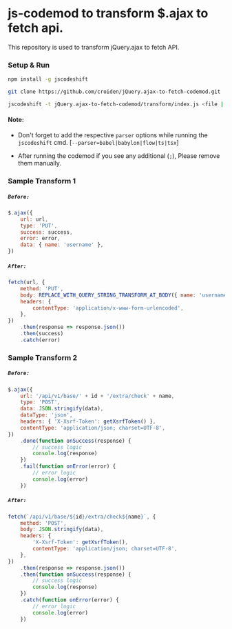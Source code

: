 # js-codemod to transform $.ajax to fetch api.

This repository is used to transform jQuery.ajax to fetch API.

### Setup & Run

```sh
npm install -g jscodeshift

git clone https://github.com/croiden/jQuery.ajax-to-fetch-codemod.git

jscodeshift -t jQuery.ajax-to-fetch-codemod/transform/index.js <file | folder>
```

#### Note: 

- Don't forget to add the respective `parser` options while running the `jscodeshift` cmd. [`--parser=babel|babylon|flow|ts|tsx`]

- After running the codemod if you see any additional (`;`), Please remove them manually.



### Sample Transform 1


##### `Before:`
```js
$.ajax({
    url: url,
    type: 'PUT',
    success: success,
    error: error,
    data: { name: 'username' },
})
```

##### `After:`
```js
fetch(url, {
    method: 'PUT',
    body: REPLACE_WITH_QUERY_STRING_TRANSFORM_AT_BODY({ name: 'username' }),
    headers: {
        contentType: 'application/x-www-form-urlencoded',
    },
})
    .then(response => response.json())
    .then(success)
    .catch(error)
```


### Sample Transform 2


##### `Before:`
```js
$.ajax({
    url: '/api/v1/base/' + id + '/extra/check' + name,
    type: 'POST',
    data: JSON.stringify(data),
    dataType: 'json',
    headers: { 'X-Xsrf-Token': getXsrfToken() },
    contentType: 'application/json; charset=UTF-8',
})
    .done(function onSuccess(response) {
        // success logic
        console.log(response)
    })
    .fail(function onError(error) {
        // error logic
        console.log(error)
    })

```

##### `After:`
```js
fetch(`/api/v1/base/${id}/extra/check${name}`, {
    method: 'POST',
    body: JSON.stringify(data),
    headers: {
        'X-Xsrf-Token': getXsrfToken(),
        contentType: 'application/json; charset=UTF-8',
    },
})
    .then(response => response.json())
    .then(function onSuccess(response) {
        // success logic
        console.log(response)
    })
    .catch(function onError(error) {
        // error logic
        console.log(error)
    })

```


